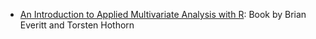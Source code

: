 

* [An Introduction to Applied Multivariate Analysis with R](http://www.webpages.uidaho.edu/~stevel/519/An%20Intro%20to%20Applied%20Multi%20Stat%20with%20R%20by%20Everitt%20et%20al.pdf): Book by Brian Everitt and Torsten Hothorn

